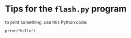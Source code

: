 # Tips for the `flash.py` program

to print something, use this Python code:

~~~ .python
print("hello")
~~~

